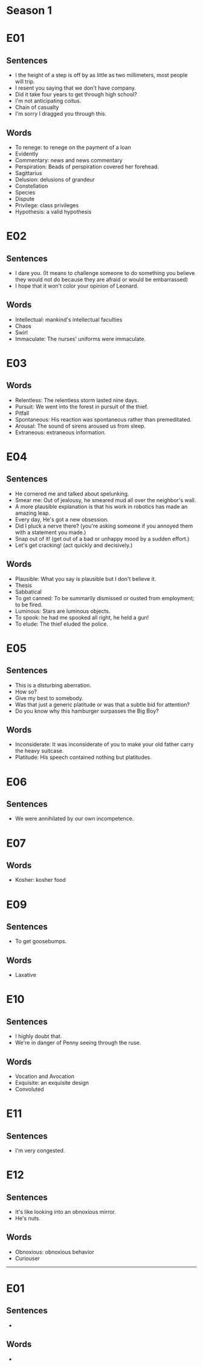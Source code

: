# Season 1

# E01

## Sentences

- I the height of a step is off by as little as two millimeters, most people will trip.
- I resent you saying that we don't have company.
- Did it take four years to get through high school?
- I'm not anticipating coitus.
- Chain of casualty
- I'm sorry I dragged you through this.

## Words

- To renege: to renege on the payment of a loan
- Evidently
- Commentary: news and news commentary
- Perspiration: Beads of perspiration covered her forehead.
- Sagittarius
- Delusion: delusions of grandeur
- Constellation
- Species
- Dispute
- Privilege: class privileges
- Hypothesis: a valid hypothesis

# E02

## Sentences

- I dare you. (It means to challenge someone to do something you believe they would not do because they are afraid or would be embarrassed)
- I hope that it won't color your opinion of Leonard.

## Words

- Intellectual: mankind's intellectual faculties
- Chaos
- Swirl
- Immaculate: The nurses' uniforms were immaculate.

# E03

## Words

- Relentless: The relentless storm lasted nine days.
- Pursuit: We went into the forest in pursuit of the thief.
- Pitfall
- Spontaneous: His reaction was spontaneous rather than premeditated.
- Arousal: The sound of sirens aroused us from sleep.
- Extraneous: extraneous information.

# E04

## Sentences

- He cornered me and talked about spelunking.
- Smear me: Out of jealousy, he smeared mud all over the neighbor's wall.
- A more plausible explanation is that his work in robotics has made an amazing leap.
- Every day, He's got a new obsession.
- Did I pluck a nerve there? (you're asking someone if you annoyed them with a statement you made.)
- Snap out of it! (get out of a bad or unhappy mood by a sudden effort.)
- Let's get cracking! (act quickly and decisively.)

## Words

- Plausible: What you say is plausible but I don't believe it.
- Thesis
- Sabbatical
- To get canned: To be summarily dismissed or ousted from employment; to be fired.
- Luminous: Stars are luminous objects.
- To spook: he had me spooked all right, he held a gun!
- To elude: The thief eluded the police.

# E05

## Sentences

- This is a disturbing aberration.
- How so?
- Give my best to somebody.
- Was that just a generic platitude or was that a subtle bid for attention?
- Do you know why this hamburger surpasses the Big Boy?

## Words

- Inconsiderate: It was inconsiderate of you to make your old father carry the heavy suitcase.
- Platitude: His speech contained nothing but platitudes.

# E06

## Sentences

- We were annihilated by our own incompetence.

# E07

## Words

- Kosher: kosher food

# E09

## Sentences

- To get goosebumps.

## Words

- Laxative

# E10

## Sentences

- I highly doubt that.
- We're in danger of Penny seeing through the ruse.

## Words

- Vocation and Avocation
- Exquisite: an exquisite design
- Convoluted

# E11

## Sentences

- I'm very congested.

# E12

## Sentences

- It's like looking into an obnoxious mirror.
- He's nuts.

## Words

- Obnoxious: obnoxious behavior
- Curiouser

---

# E01

## Sentences

- 

## Words

-